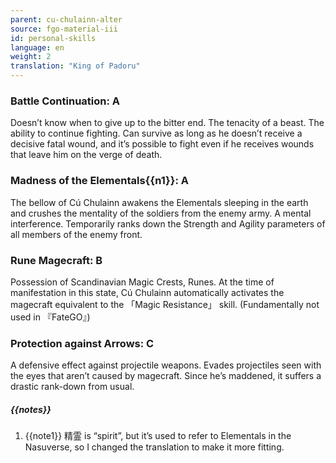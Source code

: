 ```yaml
---
parent: cu-chulainn-alter
source: fgo-material-iii
id: personal-skills
language: en
weight: 2
translation: "King of Padoru"
---
```


### Battle Continuation: A

Doesn’t know when to give up to the bitter end. The tenacity of a beast.
The ability to continue fighting. Can survive as long as he doesn’t receive a decisive fatal wound, and it’s possible to fight even if he receives wounds that leave him on the verge of death.

### Madness of the Elementals{{n1}}: A

The bellow of Cú Chulainn awakens the Elementals sleeping in the earth and crushes the mentality of the soldiers from the enemy army. A mental interference.
Temporarily ranks down the Strength and Agility parameters of all members of the enemy front.

### Rune Magecraft: B

Possession of Scandinavian Magic Crests, Runes.
At the time of manifestation in this state, Cú Chulainn automatically activates the magecraft equivalent to the 「Magic Resistance」 skill.
(Fundamentally not used in 『FateGO』)

### Protection against Arrows: C

A defensive effect against projectile weapons.
Evades projectiles seen with the eyes that aren’t caused by magecraft.
Since he’s maddened, it suffers a drastic rank-down from usual.

##### {{notes}}

1. {{note1}} 精霊 is “spirit”, but it’s used to refer to Elementals in the Nasuverse, so I changed the translation to make it more fitting.
